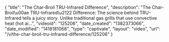 {
    "title": "The Char-Broil TRU-Infrared Difference",
    "description": "The Char-Broil\u00ae TRU-Infrared\u2122 Difference: The science behind TRU-Infrared tells a juicy story. Unlike traditional gas grills that use convective heat (hot ai...",
    "videoid": "125206",
    "date_created": "1382373066",
    "date_modified": "1418181068",
    "type": "captivate",
    "layout": "video",
    "url": "\/v\/the-char-broil-tru-infrared-difference\/125206"
}